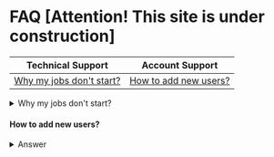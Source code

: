 # FAQ [Attention! This site is under construction]

<!-- markdownlint-disable -->
<table>
  <thead>
    <tr>
      <th>Technical Support</th>
      <th>Account Support</th>
    </tr>
  </thead>
  <tbody>
  <tr>
    <td><a href="#anchor">Why my jobs don't start?</a></td>
    <td><a href="https://github.com/semaphoreci/docs/blob/faq/docs/faq/faq.md#how-to-add-new-users">How to add new users?</a></td>
  </tr>
  </tbody>
</table>  
 

 <details>
 <summary id="anchor">Why my jobs don't start?</summary>
  <p>
You might be hitting the quota limitation. Check your organization's quota
in Billing > See detailed insights… > Quota. More information about quota 
and how to ask for an increase here: 
https://docs.semaphoreci.com/article/133-quotas-and-limits.

You may also run `sem get jobs` to display all running jobs 
so you may confirm how much quota is being used. 
More information about `sem get`: 
https://docs.semaphoreci.com/article/53-sem-reference#sem-get-examples.
  </p>
</details>

#### How to add new users?

<details>
  <summary>Answer</summary>
  <p>
Go to the People page of your organization and click on Refresh list button.
  </p>
</details>
